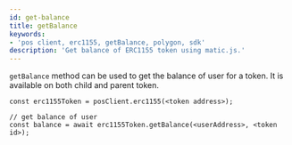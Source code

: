 ```yaml
---
id: get-balance
title: getBalance
keywords: 
- 'pos client, erc1155, getBalance, polygon, sdk'
description: 'Get balance of ERC1155 token using matic.js.'
---
```


`getBalance` method can be used to get the balance of user for a token. It is available on both child and parent token.

```
const erc1155Token = posClient.erc1155(<token address>);

// get balance of user
const balance = await erc1155Token.getBalance(<userAddress>, <token id>);
```
